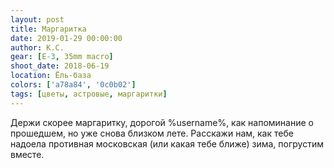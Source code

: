 ```yaml
---
layout: post
title: Маргаритка
date: 2019-01-29 00:00:00
author: К.С.
gear: [E-3, 35mm macro]
shoot_date: 2018-06-19
location: Ёль-база
colors: ['a78a84', '0c0b02']
tags: [цветы, астровые, маргаритки]
---
```

Держи скорее маргаритку, дорогой %username%, как напоминание о прошедшем, но уже снова близком лете. Расскажи нам, как тебе надоела противная московская (или какая тебе ближе) зима, погрустим вместе.

